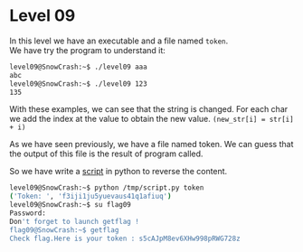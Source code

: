 # Level 09

In this level we have an executable and a file named `token`.  
We have try the program to understand it:

```bash
level09@SnowCrash:~$ ./level09 aaa
abc
level09@SnowCrash:~$ ./level09 123
135
```

With these examples, we can see that the string is changed. For each char we add the index at the value to obtain the new value. `(new_str[i] = str[i] + i)`

As we have seen previously, we have a file named token. We can guess that the output of this file is the result of program called. 

So we have write a [script](./resources/script.py) in python to reverse the content.  

```bash
level09@SnowCrash:~$ python /tmp/script.py token 
('Token: ', 'f3iji1ju5yuevaus41q1afiuq')
level09@SnowCrash:~$ su flag09
Password: 
Don't forget to launch getflag !
flag09@SnowCrash:~$ getflag
Check flag.Here is your token : s5cAJpM8ev6XHw998pRWG728z
```

